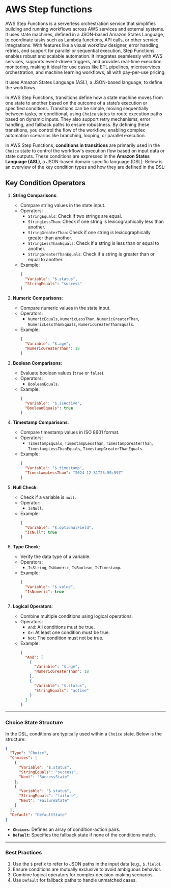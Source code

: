 # AWS Step functions

AWS Step Functions is a serverless orchestration service that simplifies building and running workflows across AWS services and external systems. It uses state machines, defined in a JSON-based Amazon States Language, to coordinate tasks such as Lambda functions, API calls, or other service integrations. With features like a visual workflow designer, error handling, retries, and support for parallel or sequential execution, Step Functions enables robust and scalable automation. It integrates seamlessly with AWS services, supports event-driven triggers, and provides real-time execution monitoring, making it ideal for use cases like ETL pipelines, microservices orchestration, and machine learning workflows, all with pay-per-use pricing.

It uses Amazon States Language (ASL), a JSON-based language, to define the workflows.

In AWS Step Functions, transitions define how a state machine moves from one state to another based on the outcome of a state’s execution or specified conditions. Transitions can be simple, moving sequentially between tasks, or conditional, using `Choice` states to route execution paths based on dynamic inputs. They also support retry mechanisms, error handling, and fallback paths to ensure robustness. By defining these transitions, you control the flow of the workflow, enabling complex automation scenarios like branching, looping, or parallel execution.

In AWS Step Functions, **conditions in transitions** are primarily used in the `Choice` state to control the workflow's execution flow based on input data or state outputs. These conditions are expressed in the **Amazon States Language (ASL)**, a JSON-based domain-specific language (DSL). Below is an overview of the key condition types and how they are defined in the DSL:

## Key Condition Operators

1. **String Comparisons**:

   - Compare string values in the state input.
   - Operators:
     - `StringEquals`: Check if two strings are equal.
     - `StringLessThan`: Check if one string is lexicographically less than another.
     - `StringGreaterThan`: Check if one string is lexicographically greater than another.
     - `StringLessThanEquals`: Check if a string is less than or equal to another.
     - `StringGreaterThanEquals`: Check if a string is greater than or equal to another.
   - Example:
     ```json
     {
       "Variable": "$.status",
       "StringEquals": "success"
     }
     ```

2. **Numeric Comparisons**:

   - Compare numeric values in the state input.
   - Operators:
     - `NumericEquals`, `NumericLessThan`, `NumericGreaterThan`, `NumericLessThanEquals`, `NumericGreaterThanEquals`.
   - Example:
     ```json
     {
       "Variable": "$.age",
       "NumericGreaterThan": 18
     }
     ```

3. **Boolean Comparisons**:

   - Evaluate boolean values (`true` or `false`).
   - Operators:
     - `BooleanEquals`.
   - Example:
     ```json
     {
       "Variable": "$.isActive",
       "BooleanEquals": true
     }
     ```

4. **Timestamp Comparisons**:

   - Compare timestamp values in ISO 8601 format.
   - Operators:
     - `TimestampEquals`, `TimestampLessThan`, `TimestampGreaterThan`, `TimestampLessThanEquals`, `TimestampGreaterThanEquals`.
   - Example:
     ```json
     {
       "Variable": "$.timestamp",
       "TimestampLessThan": "2024-12-31T23:59:59Z"
     }
     ```

5. **Null Check**:

   - Check if a variable is `null`.
   - Operator:
     - `IsNull`.
   - Example:
     ```json
     {
       "Variable": "$.optionalField",
       "IsNull": true
     }
     ```

6. **Type Check**:

   - Verify the data type of a variable.
   - Operators:
     - `IsString`, `IsNumeric`, `IsBoolean`, `IsTimestamp`.
   - Example:
     ```json
     {
       "Variable": "$.value",
       "IsNumeric": true
     }
     ```

7. **Logical Operators**:
   - Combine multiple conditions using logical operations.
   - Operators:
     - `And`: All conditions must be true.
     - `Or`: At least one condition must be true.
     - `Not`: The condition must not be true.
   - Example:
     ```json
     {
       "And": [
         {
           "Variable": "$.age",
           "NumericGreaterThan": 18
         },
         {
           "Variable": "$.status",
           "StringEquals": "active"
         }
       ]
     }
     ```

---

### **Choice State Structure**

In the DSL, conditions are typically used within a `Choice` state. Below is the structure:

```json
{
  "Type": "Choice",
  "Choices": [
    {
      "Variable": "$.status",
      "StringEquals": "success",
      "Next": "SuccessState"
    },
    {
      "Variable": "$.status",
      "StringEquals": "failure",
      "Next": "FailureState"
    }
  ],
  "Default": "DefaultState"
}
```

- **`Choices`**: Defines an array of condition-action pairs.
- **`Default`**: Specifies the fallback state if none of the conditions match.

---

### **Best Practices**

1. Use the `$` prefix to refer to JSON paths in the input data (e.g., `$.field`).
2. Ensure conditions are mutually exclusive to avoid ambiguous behavior.
3. Combine logical operators for complex decision-making scenarios.
4. Use `Default` for fallback paths to handle unmatched cases.

